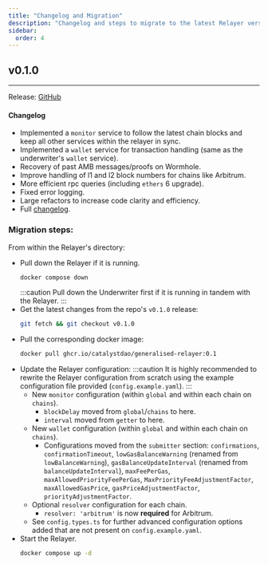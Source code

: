 ```yaml
---
title: "Changelog and Migration"
description: "Changelog and steps to migrate to the latest Relayer version."
sidebar:
  order: 4
---
```


## v0.1.0
---
Release: [GitHub](https://github.com/catalystdao/generalised-relayer/releases/tag/v0.1.0)
#### Changelog
- Implemented a `monitor` service to follow the latest chain blocks and keep all other services within the relayer in sync.
- Implemented a `wallet` service for transaction handling (same as the underwriter's `wallet` service).
- Recovery of past AMB messages/proofs on Wormhole.
- Improve handling of l1 and l2 block numbers for chains like Arbitrum.
- More efficient rpc queries (including `ethers` 6 upgrade).
- Fixed error logging.
- Large refactors to increase code clarity and efficiency.
- Full [changelog](https://github.com/catalystdao/generalised-relayer/commit/e7d63265b7ddfcf5b3210ae74f71659c01681f5f).

### Migration steps:
From within the Relayer's directory:
- Pull down the Relayer if it is running.
    ```bash
    docker compose down
    ```
    :::caution
    Pull down the Underwriter first if it is running in tandem with the Relayer.
    :::
- Get the latest changes from the repo's `v0.1.0` release:
    ```bash
    git fetch && git checkout v0.1.0
    ```
- Pull the corresponding docker image:
    ```bash
    docker pull ghcr.io/catalystdao/generalised-relayer:0.1
    ```
- Update the Relayer configuration:
    :::caution
    It is highly recommended to rewrite the Relayer configuration from scratch using the example configuration file provided (`config.example.yaml`).
    :::
    - New `monitor` configuration (within `global` and within each chain on `chains`).
        - `blockDelay` moved from `global`/`chains` to here.
        - `interval` moved from `getter` to here.
    - New `wallet` configuration (within `global` and within each chain on `chains`).
        - Configurations moved from the `submitter` section: `confirmations`, `confirmationTimeout`, `lowGasBalanceWarning` (renamed from `lowBalanceWarning`), `gasBalanceUpdateInterval` (renamed from `balanceUpdateInterval`), `maxFeePerGas`, `maxAllowedPriorityFeePerGas`, `MaxPriorityFeeAdjustmentFactor`, `maxAllowedGasPrice`, `gasPriceAdjustmentFactor`, `priorityAdjustmentFactor`.
    - Optional `resolver` configuration for each chain.
        - `resolver: 'arbitrum'` is now **required** for Arbitrum.
    - See `config.types.ts` for further advanced configuration options added that are not present on `config.example.yaml`.
- Start the Relayer.
    ```bash
    docker compose up -d
    ```